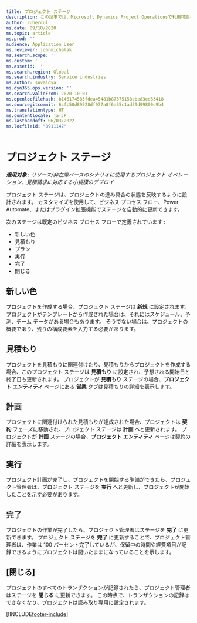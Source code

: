 ```yaml
---
title: プロジェクト ステージ
description: この記事では、Microsoft Dynamics Project Operationsで利用可能なプロジェクトのステージについて説明します。
author: ruhercul
ms.date: 09/18/2020
ms.topic: article
ms.prod: ''
audience: Application User
ms.reviewer: johnmichalak
ms.search.scope: ''
ms.custom: ''
ms.assetid: ''
ms.search.region: Global
ms.search.industry: Service industries
ms.author: suvaidya
ms.dyn365.ops.version: ''
ms.search.validFrom: 2020-10-01
ms.openlocfilehash: b146174583fdea45481b87375158ebe83ed63418
ms.sourcegitcommit: 6cfc50d89528df977a8f6a55c1ad39d99800d9b4
ms.translationtype: HT
ms.contentlocale: ja-JP
ms.lasthandoff: 06/03/2022
ms.locfileid: "8911142"
---
```

# <a name="project-stages"></a>プロジェクト ステージ

_**適用対象 :** リソース/非在庫ベースのシナリオに使用するプロジェクト オペレーション、見積請求に対応する小規模のデプロイ_

プロジェクト ステージは、プロジェクトの進み具合の状態を反映するように設計されます。 カスタマイズを使用して、ビジネス プロセス フロー、Power Automate、またはプラグイン拡張機能でステージを自動的に更新できます。

次のステージは既定のビジネス プロセス フローで定義されています :

- 新しい色
- 見積もり 
- プラン
- 実行
- 完了
- 閉じる​​ 

## <a name="new"></a>新しい色

プロジェクトを作成する場合、プロジェクト ステージは **新規** に設定されます。 プロジェクトがテンプレートから作成された場合は、それにはスケジュール、予測、チーム データがある場合もあります。 そうでない場合は、プロジェクトの概要であり、残りの構成要素を入力する必要があります。

## <a name="quote"></a>見積もり

プロジェクトを見積もりに関連付けたり、見積もりからプロジェクトを作成する場合、このプロジェクト ステージは **見積もり** に設定され、予想される開始日と終了日も更新されます。 プロジェクトが **見積もり** ステージの場合、**プロジェクト エンティティ** ページにある **営業** タブは見積もりの詳細を表示します。

## <a name="plan"></a>計画

プロジェクトに関連付けられた見積もりが達成された場合、プロジェクトは **契約** フェーズに移動され、プロジェクト ステージは **計画** へと更新されます。 プロジェクトが **計画** ステージの場合、**プロジェクト エンティティ** ページは契約の詳細を表示します。

## <a name="deliver"></a>実行

プロジェクト計画が完了し、プロジェクトを開始する準備ができたら、プロジェクト管理者は、プロジェクト ステージを **実行** へと更新し、プロジェクトが開始したことを示す必要があります。

## <a name="complete"></a>完了 

プロジェクトの作業が完了したら、プロジェクト管理者はステージを **完了** に更新できます。 プロジェクト ステージを **完了** に更新することで、プロジェクト管理者は、作業は 100 パーセント完了しているが、保留中の時間や経費項目が記録できるようにプロジェクトは開いたままになっていることを示します。

## <a name="close"></a>[閉じる]

プロジェクトのすべてのトランザクションが記録されたら、プロジェクト管理者はステージを **閉じる** に更新できます。 この時点で、トランザクションの記録はできなくなり、プロジェクトは読み取り専用に設定されます。



[!INCLUDE[footer-include](../includes/footer-banner.md)]